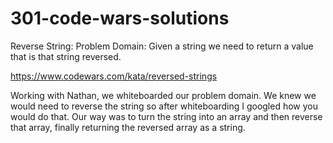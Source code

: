 # 301-code-wars-solutions
Reverse String:
Problem Domain: Given a string we need to return a value that is that string reversed.

https://www.codewars.com/kata/reversed-strings

Working with Nathan, we whiteboarded our problem domain. We knew we would need to reverse the string so after whiteboarding I googled how you would do that. Our way was to turn the string into an array and then reverse that array, finally returning the reversed array as a string.